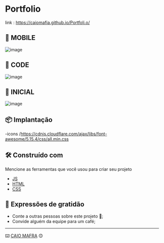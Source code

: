 # Portfolio





link : https://caiomafia.github.io/Portfoli.o/
## 🚀 MOBILE

![image](https://user-images.githubusercontent.com/91575842/194760536-32a10118-58c5-46d2-81da-d785ab1f4433.png)

## 🚀 CODE
![image](https://user-images.githubusercontent.com/91575842/194760817-4b5906f7-c7b7-4e68-9970-7ab38c0e8d08.png)

## 🚀 INICIAL

![image](https://user-images.githubusercontent.com/91575842/194760915-5ccb0133-cc00-4b71-9867-7be213374ab4.png)



## 📦 Implantação

-icons
/https://cdnjs.cloudflare.com/ajax/libs/font-awesome/5.15.4/css/all.min.css


## 🛠️ Construído com

Mencione as ferramentas que você usou para criar seu projeto

* [JS]() 
* [HTML]() 
* [CSS]() 


## 🎁 Expressões de gratidão

* Conte a outras pessoas sobre este projeto 📢;
* Convide alguém da equipe para um café;

---
⌨️ [CAIO MAFRA](https://github.com/Caiomafia) 😊
